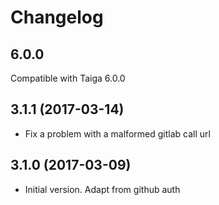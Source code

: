 # Changelog #

## 6.0.0

Compatible with Taiga 6.0.0

## 3.1.1 (2017-03-14)
- Fix a problem with a malformed gitlab call url

## 3.1.0 (2017-03-09)
- Initial version. Adapt from github auth



